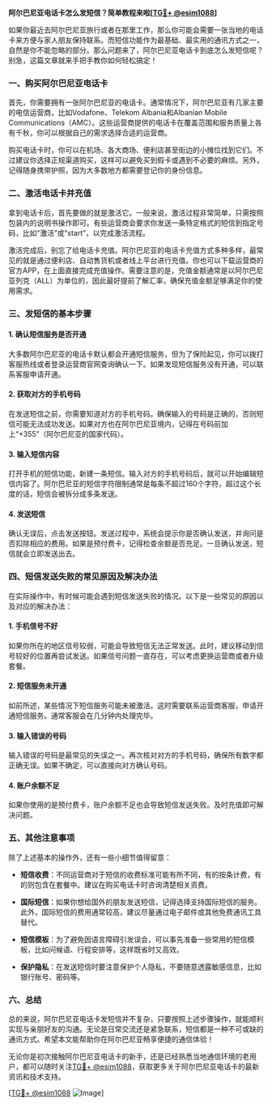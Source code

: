 **阿尔巴尼亚电话卡怎么发短信？简单教程来啦[[TG💪+ @esim1088](https://t.me/s/esim1088)]**

如果你最近去阿尔巴尼亚旅行或者在那里工作，那么你可能会需要一张当地的电话卡来方便与家人朋友保持联系。而短信功能作为最基础、最实用的通讯方式之一，自然是你不能忽略的部分。那么问题来了，阿尔巴尼亚电话卡到底怎么发短信呢？别急，这篇文章就来手把手教你如何轻松搞定！

### 一、购买阿尔巴尼亚电话卡

首先，你需要拥有一张阿尔巴尼亚的电话卡。通常情况下，阿尔巴尼亚有几家主要的电信运营商，比如Vodafone、Telekom Albania和Albanian Mobile Communications（AMC）。这些运营商提供的电话卡在覆盖范围和服务质量上各有千秋，你可以根据自己的需求选择合适的运营商。

购买电话卡时，你可以在机场、各大商场、便利店甚至街边的小摊位找到它们。不过建议你选择正规渠道购买，这样可以避免买到假卡或遇到不必要的麻烦。另外，记得随身携带护照，因为大多数地方都需要登记你的身份信息。

### 二、激活电话卡并充值

拿到电话卡后，首先要做的就是激活它。一般来说，激活过程非常简单，只需按照包装内的说明书操作即可。有些运营商会要求你发送一条特定格式的短信到指定号码，比如“激活”或“start”，以完成激活流程。

激活完成后，别忘了给电话卡充值。阿尔巴尼亚的电话卡充值方式多种多样，最常见的就是通过便利店、自动售货机或者线上平台进行充值。你也可以下载运营商的官方APP，在上面直接完成充值操作。需要注意的是，充值金额通常是以阿尔巴尼亚列克（ALL）为单位的，因此最好提前了解汇率，确保充值金额足够满足你的使用需求。

### 三、发短信的基本步骤

#### 1. 确认短信服务是否开通
大多数阿尔巴尼亚的电话卡默认都会开通短信服务，但为了保险起见，你可以拨打客服热线或者登录运营商官网查询确认一下。如果发现短信服务没有开通，可以联系客服申请开通。

#### 2. 获取对方的手机号码
在发送短信之前，你需要知道对方的手机号码。确保输入的号码是正确的，否则短信可能无法成功发送。如果对方也在阿尔巴尼亚境内，记得在号码前加上“+355”（阿尔巴尼亚的国家代码）。

#### 3. 输入短信内容
打开手机的短信功能，新建一条短信。输入对方的手机号码后，就可以开始编辑短信内容了。阿尔巴尼亚的短信字符限制通常是每条不超过160个字符，超过这个长度的话，短信会被拆分成多条发送。

#### 4. 发送短信
确认无误后，点击发送按钮。发送过程中，系统会提示你是否确认发送，并询问是否扣除相应的费用。如果是预付费卡，记得检查余额是否充足。一旦确认发送，短信就会立即发送出去。

### 四、短信发送失败的常见原因及解决办法

在实际操作中，有时候可能会遇到短信发送失败的情况。以下是一些常见的原因以及对应的解决办法：

#### 1. 手机信号不好
如果你所在的地区信号较弱，可能会导致短信无法正常发送。此时，建议移动到信号较好的位置再尝试发送。如果信号问题一直存在，可以考虑更换运营商或者升级套餐。

#### 2. 短信服务未开通
如前所述，某些情况下短信服务可能未被激活。这时需要联系运营商客服，申请开通短信服务。通常客服会在几分钟内处理完毕。

#### 3. 输入错误的号码
输入错误的号码是最常见的失误之一。再次核对对方的手机号码，确保所有数字都正确无误。如果不确定，可以直接向对方确认号码。

#### 4. 账户余额不足
如果你使用的是预付费卡，账户余额不足也会导致短信发送失败。及时充值即可解决问题。

### 五、其他注意事项

除了上述基本的操作外，还有一些小细节值得留意：

- **短信收费**：不同运营商对于短信的收费标准可能有所不同，有的按条计费，有的则包含在套餐中。建议在购买电话卡时咨询清楚相关资费。
  
- **国际短信**：如果你想给国外的朋友发送短信，记得选择支持国际短信的服务。此外，国际短信的费用通常较高，建议尽量通过电子邮件或其他免费通讯工具替代。

- **短信模板**：为了避免因语言障碍引发误会，可以事先准备一些常用的短信模板，比如问候语、行程安排等，这样既省时又高效。

- **保护隐私**：在发送短信时要注意保护个人隐私，不要随意透露敏感信息，比如银行账号、密码等。

### 六、总结

总的来说，阿尔巴尼亚电话卡发短信并不复杂，只要按照上述步骤操作，就能顺利实现与亲朋好友的沟通。无论是日常交流还是紧急联系，短信都是一种不可或缺的通讯方式。希望本文能帮助你在阿尔巴尼亚畅享便捷的通信体验！

无论你是初次接触阿尔巴尼亚电话卡的新手，还是已经熟悉当地通信环境的老用户，都可以随时关注[TG💪+ @esim1088](https://t.me/s/esim1088)，获取更多关于阿尔巴尼亚电话卡的最新资讯和技术支持。

[[TG💪+ @esim1088](https://t.me/s/esim1088) ![Image](https://i.postimg.cc/4NQfJmqS/Snipaste-2025-05-13-00-14-12.png)]